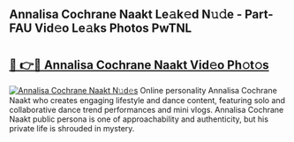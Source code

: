 ## Annalisa Cochrane Naakt Le𝚊k𝚎d N𝚞𝚍e - Part-FAU Vid𝚎o Le𝚊ks Photos PwTNL

# <h2><a href="http://fb0pl9c.evod.top/?m=Annalisa+Cochrane+Naakt">🔗 👉🔴 Annalisa Cochrane Naakt Vid𝚎o Ph𝚘t𝚘s</a></h2>

[![Annalisa Cochrane Naakt N𝚞d𝚎s](https://i.imgur.com/8V9OHl7.gif)](http://fb0pl9c.evod.top/?m=Annalisa+Cochrane+Naakt)
Online personality Annalisa Cochrane Naakt who creates engaging lifestyle and dance content, featuring solo and collaborative dance trend performances and mini vlogs. Annalisa Cochrane Naakt public persona is one of approachability and authenticity, but his private life is shrouded in mystery. 
